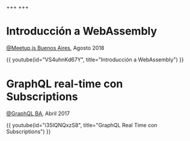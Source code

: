 +++
+++

# Introducción a WebAssembly

[@Meetup.js Buenos Aires](https://www.meetup.com/Meetup-js/), Agosto 2018

{{ youtube(id="VS4uhnKd67Y", title="Introducción a WebAssembly") }}

# GraphQL real-time con Subscriptions

[@GraphQL BA](https://www.meetup.com/GraphQL-BA/), Abril 2017

{{ youtube(id="i35IQNQxzS8", title="GraphQL Real Time con Subscriptions") }}
